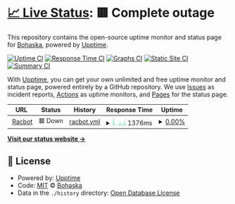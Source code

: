 # [📈 Live Status](https://Bohaska.github.io/racbot-uptime): <!--live status--> **🟥 Complete outage**

This repository contains the open-source uptime monitor and status page for [Bohaska](https://Bohaska.github.io/racbot-uptime), powered by [Upptime](https://github.com/upptime/upptime).

[![Uptime CI](https://github.com/Bohaska/racbot-uptime/workflows/Uptime%20CI/badge.svg)](https://github.com/Bohaska/racbot-uptime/actions?query=workflow%3A%22Uptime+CI%22)
[![Response Time CI](https://github.com/Bohaska/racbot-uptime/workflows/Response%20Time%20CI/badge.svg)](https://github.com/Bohaska/racbot-uptime/actions?query=workflow%3A%22Response+Time+CI%22)
[![Graphs CI](https://github.com/Bohaska/racbot-uptime/workflows/Graphs%20CI/badge.svg)](https://github.com/Bohaska/racbot-uptime/actions?query=workflow%3A%22Graphs+CI%22)
[![Static Site CI](https://github.com/Bohaska/racbot-uptime/workflows/Static%20Site%20CI/badge.svg)](https://github.com/Bohaska/racbot-uptime/actions?query=workflow%3A%22Static+Site+CI%22)
[![Summary CI](https://github.com/Bohaska/racbot-uptime/workflows/Summary%20CI/badge.svg)](https://github.com/Bohaska/racbot-uptime/actions?query=workflow%3A%22Summary+CI%22)

With [Upptime](https://upptime.js.org), you can get your own unlimited and free uptime monitor and status page, powered entirely by a GitHub repository. We use [Issues](https://github.com/Bohaska/racbot-uptime/issues) as incident reports, [Actions](https://github.com/Bohaska/racbot-uptime/actions) as uptime monitors, and [Pages](https://Bohaska.github.io/racbot-uptime) for the status page.

<!--start: status pages-->
<!-- This summary is generated by Upptime (https://github.com/upptime/upptime) -->
<!-- Do not edit this manually, your changes will be overwritten -->
<!-- prettier-ignore -->
| URL | Status | History | Response Time | Uptime |
| --- | ------ | ------- | ------------- | ------ |
| <img alt="" src="https://icons.duckduckgo.com/ip3/racbot.bohaska.repl.co.ico" height="13"> [Racbot](https://racbot.bohaska.repl.co/) | 🟥 Down | [racbot.yml](https://github.com/Bohaska/racbot-uptime/commits/HEAD/history/racbot.yml) | <details><summary><img alt="Response time graph" src="./graphs/racbot/response-time-week.png" height="20"> 1376ms</summary><br><a href="https://Bohaska.github.io/racbot-uptime/history/racbot"><img alt="Response time 2488" src="https://img.shields.io/endpoint?url=https%3A%2F%2Fraw.githubusercontent.com%2FBohaska%2Fracbot-uptime%2FHEAD%2Fapi%2Fracbot%2Fresponse-time.json"></a><br><a href="https://Bohaska.github.io/racbot-uptime/history/racbot"><img alt="24-hour response time 402" src="https://img.shields.io/endpoint?url=https%3A%2F%2Fraw.githubusercontent.com%2FBohaska%2Fracbot-uptime%2FHEAD%2Fapi%2Fracbot%2Fresponse-time-day.json"></a><br><a href="https://Bohaska.github.io/racbot-uptime/history/racbot"><img alt="7-day response time 1376" src="https://img.shields.io/endpoint?url=https%3A%2F%2Fraw.githubusercontent.com%2FBohaska%2Fracbot-uptime%2FHEAD%2Fapi%2Fracbot%2Fresponse-time-week.json"></a><br><a href="https://Bohaska.github.io/racbot-uptime/history/racbot"><img alt="30-day response time 2534" src="https://img.shields.io/endpoint?url=https%3A%2F%2Fraw.githubusercontent.com%2FBohaska%2Fracbot-uptime%2FHEAD%2Fapi%2Fracbot%2Fresponse-time-month.json"></a><br><a href="https://Bohaska.github.io/racbot-uptime/history/racbot"><img alt="1-year response time 2488" src="https://img.shields.io/endpoint?url=https%3A%2F%2Fraw.githubusercontent.com%2FBohaska%2Fracbot-uptime%2FHEAD%2Fapi%2Fracbot%2Fresponse-time-year.json"></a></details> | <details><summary><a href="https://Bohaska.github.io/racbot-uptime/history/racbot">0.00%</a></summary><a href="https://Bohaska.github.io/racbot-uptime/history/racbot"><img alt="All-time uptime 0.00%" src="https://img.shields.io/endpoint?url=https%3A%2F%2Fraw.githubusercontent.com%2FBohaska%2Fracbot-uptime%2FHEAD%2Fapi%2Fracbot%2Fuptime.json"></a><br><a href="https://Bohaska.github.io/racbot-uptime/history/racbot"><img alt="24-hour uptime 0.00%" src="https://img.shields.io/endpoint?url=https%3A%2F%2Fraw.githubusercontent.com%2FBohaska%2Fracbot-uptime%2FHEAD%2Fapi%2Fracbot%2Fuptime-day.json"></a><br><a href="https://Bohaska.github.io/racbot-uptime/history/racbot"><img alt="7-day uptime 0.00%" src="https://img.shields.io/endpoint?url=https%3A%2F%2Fraw.githubusercontent.com%2FBohaska%2Fracbot-uptime%2FHEAD%2Fapi%2Fracbot%2Fuptime-week.json"></a><br><a href="https://Bohaska.github.io/racbot-uptime/history/racbot"><img alt="30-day uptime 0.00%" src="https://img.shields.io/endpoint?url=https%3A%2F%2Fraw.githubusercontent.com%2FBohaska%2Fracbot-uptime%2FHEAD%2Fapi%2Fracbot%2Fuptime-month.json"></a><br><a href="https://Bohaska.github.io/racbot-uptime/history/racbot"><img alt="1-year uptime 0.00%" src="https://img.shields.io/endpoint?url=https%3A%2F%2Fraw.githubusercontent.com%2FBohaska%2Fracbot-uptime%2FHEAD%2Fapi%2Fracbot%2Fuptime-year.json"></a></details>

<!--end: status pages-->

[**Visit our status website →**](https://Bohaska.github.io/racbot-uptime)

## 📄 License

- Powered by: [Upptime](https://github.com/upptime/upptime)
- Code: [MIT](./LICENSE) © [Bohaska](https://Bohaska.github.io/racbot-uptime)
- Data in the `./history` directory: [Open Database License](https://opendatacommons.org/licenses/odbl/1-0/)
